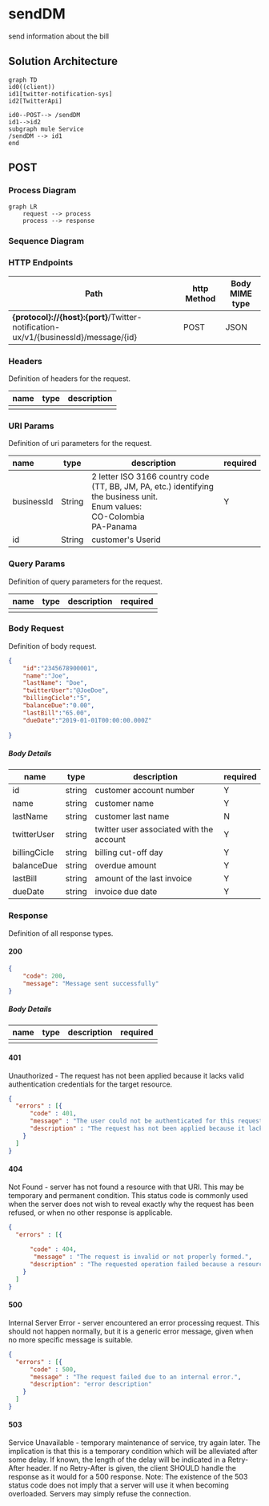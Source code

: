 # sendDM

send information about the bill

## Solution Architecture

```mermaid
graph TD
id0((client))
id1[twitter-notification-sys]
id2[TwitterApi]

id0--POST--> /sendDM 
id1-->id2
subgraph mule Service
/sendDM --> id1
end
```

## POST

### Process Diagram

```mermaid
graph LR
    request --> process
    process --> response
```

### Sequence Diagram

### HTTP Endpoints

| Path                                                         | http Method | Body MIME type |
| ------------------------------------------------------------ | ----------- | -------------- |
| **{protocol}://{host}:{port}**/Twitter-notification-ux/v1/{businessId}/message/{id} | POST        | JSON           |


### Headers

Definition of headers for the request.

| name | type | description |
| ---- | ---- | ----------- |
|      |      |             |



### URI Params

Definition of uri parameters for the request.

| name       | type   | description                                                  | required |
| :--------- | ------ | ------------------------------------------------------------ | -------- |
| businessId | String | 2 letter ISO 3166 country code  (TT, BB, JM, PA, etc.) identifying the business unit. <br />Enum values:<br />CO-Colombia<br/>PA-Panama<br/> | Y        |
| id         | String | customer's Userid                                            |          |

### Query Params

Definition of query parameters for the request.

| name | type | description | required |
| ---- | ---- | ----------- | -------- |
|      |      |             |          |


### Body Request

Definition of body request.

```json
{
    "id":"2345678900001",
    "name":"Joe",
    "lastName": "Doe",
    "twitterUser":"@JoeDoe",
    "billingCicle":"5",
    "balanceDue":"0.00",
    "lastBill":"65.00",
    "dueDate":"2019-01-01T00:00:00.000Z"
    
}
```

#####  Body   Details

| name         | type   | description                              | required |
| ------------ | ------ | ---------------------------------------- | -------- |
| id           | string | customer account number                  | Y        |
| name         | string | customer name                            | Y        |
| lastName     | string | customer last name                       | N        |
| twitterUser  | string | twitter user associated with the account | Y        |
| billingCicle | string | billing cut-off day                      | Y        |
| balanceDue   | string | overdue amount                           | Y        |
| lastBill     | string | amount of the last invoice               | Y        |
| dueDate      | string | invoice due date                         | Y        |



### Response

Definition of all response types.

#### 200

```json
{  
    "code": 200,
 	"message": "Message sent successfully"
}
```

#####  Body   Details

| name | type | description | required |
| ---- | ---- | ----------- | -------- |
|      |      |             |          |

#### 401

Unauthorized - The request has not been applied because it lacks valid authentication credentials for the target resource.

```json
{
  "errors" : [{     
      "code" : 401,
      "message" : "The user could not be authenticated for this request.",
      "description" : "The request has not been applied because it lacks valid authentication credentials for the target resource"
    }
  ]
}
```

#### 404

Not Found - server has not found a resource with that URI. This may be temporary and permanent condition. This status code is commonly used when the server does not wish to reveal exactly why the request has been refused, or when no other response is applicable.

```json
{
  "errors" : [{
     
      "code" : 404, 
       "message" : "The request is invalid or not properly formed.",
      "description" : "The requested operation failed because a resource associated with the request could not be found."
    }
  ]
}
```

#### 500

Internal Server Error - server encountered an error processing request. This should not happen normally, but it is a generic error message, given when no more specific message is suitable.

```json
{
  "errors" : [{
      "code" : 500,
      "message" : "The request failed due to an internal error.",
      "description": "error description"
    }
  ]
}
```

#### 503

Service Unavailable - temporary maintenance of service, try again later. The implication is that this is a temporary condition which will be alleviated after some delay. If known, the length of the delay will be indicated in a Retry-After header. If no Retry-After is given, the client SHOULD handle the response as it would for a 500 response. Note: The existence of the 503 status code does not imply that a server will use it when becoming overloaded. Servers may simply refuse the connection.